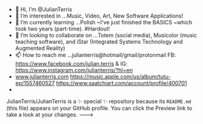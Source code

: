 - 👋 Hi, I’m @JulianTerris
- 👀 I’m interested in ...Music, Video, Art, New Software Applications!
- 🌱 I’m currently learning ...Polish ~I've just finished the BASICS ~which took two years (part-time). #Hardout!
- 💞️ I’m looking to collaborate on ...Totem (social media), Musicolor (music teaching software), and iStar (Integrated Systems Technology and Augmented Reality)  
- 📫 How to reach me ...julianterris@hotmail/gmail/protonmail FB: https://www.facebook.com/julian.terris & IG: https://www.instagram.com/julianterris/?hl=en
- www.julianterris.com https://music.apple.com/us/album/tutu-ep/1557460527 https://www.saatchiart.com/account/profile/400701
- 
JulianTerris/JulianTerris is a ✨ special ✨ repository because its `README.md` (this file) appears on your GitHub profile.
You can click the Preview link to take a look at your changes.
--->
